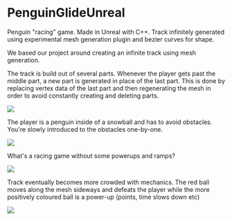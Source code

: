 # PenguinGlideUnreal
Penguin "racing" game. Made in Unreal with C++. Track infinitely generated using experimental mesh generation plugin and bezier curves for shape.

We based our project around creating an infinite track using mesh generation.

The track is build out of several parts. Whenever the player gets past the middle part, a new part is generated in place of the last part. This is done by replacing vertex data of the last part and then regenerating the mesh in order to avoid constantly creating and deleting parts.

![](https://i.imgur.com/HjjDEX0.png)

The player is a penguin inside of a snowball and has to avoid obstacles. You're slowly introduced to the obstacles one-by-one.

![](https://i.imgur.com/CyLMuKU.png)

What's a racing game without some powerups and ramps?

![](https://i.imgur.com/4ze2gyP.png)

Track eventually becomes more crowded with mechanics. The red ball moves along the mesh sideways and defeats the player while the more positively coloured ball is a power-up (points, time slows down etc)

![](https://i.imgur.com/9hvWh1W.png)
